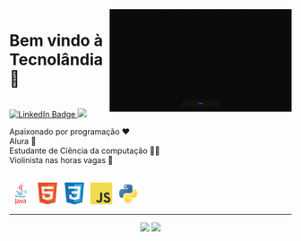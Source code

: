 <img src = "banner.gif" width = "325px"  align = "right">

# Bem vindo à Tecnolândia 🌆  

</br>


</div>

<div id="badges">
  <a href = "https://www.linkedin.com/in/henrique-barbosa-barros-5175a3194/">
    <img src="https://img.shields.io/badge/LinkedIn-blue?style=for-the-badge&logo=linkedin&logoColor=white" alt="LinkedIn Badge"/>
    
    
  </a>
 <a href="https://www.instagram.com/henriquebarroos/" target="_blank"><img src="https://img.shields.io/badge/-Instagram-%23E4405F?style=for-the-badge&logo=instagram&logoColor=white" target="_blank"></a>
 
  
</div>

Apaixonado por programação ❤️ </br>
Alura 💙  </br>
Estudante de Ciência da computação 🧑‍💻</br>
Violinista nas horas vagas 🎻</br></br>


<div>
  <img src="https://github.com/devicons/devicon/blob/master/icons/java/java-original-wordmark.svg" title="Java" alt="Java" width="40" height="40"/>&nbsp;
<img src="https://github.com/devicons/devicon/blob/master/icons/html5/html5-original.svg" title="HTML5" alt="HTML" width="40" height="40"/>&nbsp;
 <img src="https://github.com/devicons/devicon/blob/master/icons/css3/css3-original.svg" title="css3" alt="css3" width="40" height="40"/>&nbsp;
  <img src="https://github.com/devicons/devicon/blob/master/icons/javascript/javascript-original.svg" title="JavaScript" alt="JavaScript" width="40" height="40"/>&nbsp;
  <img src="https://github.com/devicons/devicon/blob/master/icons/python/python-original.svg" title="python" alt="python" width="40" height="40"/>&nbsp;
 



---


<div align = "center">
<img src="https://github-readme-stats.vercel.app/api/top-langs/?username=zHenriqueB&show_icons=true&theme=radical&count_private=true"/>
<img src="https://github-readme-stats.vercel.app/api?username=zHenriqueB&show_icons=true&show_icons=true&theme=radical&count_private=true" />
</div>

